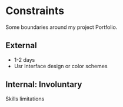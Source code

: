 # Constraints

Some boundaries around my project Portfolio.

## External

- 1-2 days
- Usr Interface design or color schemes

## Internal: Involuntary

Skills limitations
